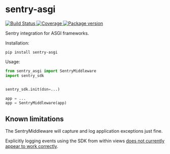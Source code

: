 # sentry-asgi

<a href="https://travis-ci.org/encode/sentry-asgi">
    <img src="https://travis-ci.org/encode/sentry-asgi.svg?branch=master" alt="Build Status">
</a>
<a href="https://codecov.io/gh/encode/sentry-asgi">
    <img src="https://codecov.io/gh/encode/sentry-asgi/branch/master/graph/badge.svg" alt="Coverage">
</a>
<a href="https://pypi.org/project/sentry-asgi/">
    <img src="https://badge.fury.io/py/sentry-asgi.svg" alt="Package version">
</a>

Sentry integration for ASGI frameworks.

Installation:

```shell
pip install sentry-asgi
```

Usage:

```python
from sentry_asgi import SentryMiddleware
import sentry_sdk


sentry_sdk.init(dsn=...)

app = ...
app = SentryMiddleware(app)
```

## Known limitations

The SentryMiddleware will capture and log application exceptions just fine.

Explicitly logging events using the SDK from within views [does not currently appear to work correctly](https://github.com/getsentry/sentry-python/issues/162#issuecomment-436257011).
